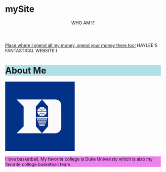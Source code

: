 # mySite
<!DOCTYPE html>
<html>
  <head> 
  <header> WHO AM I? </header>
    <meta charset="utf-8">
    <meta name="viewport" content="width=device-width">
   <a href="https://www.dickssportinggoods.com/">Place where I spend all my money, spend your money there too!</a>
  </head>HAYLEE'S FANTASTICAL WEBSITE:)</head>
  <body>
   <h1 style="background-color:powderblue; center"> About Me</h1>
    <script src="script.js"></script>
  </body>
</html>
 <img src="duke.png" img>
<style>
body {
  background-image: url('flowers.jpeg');
}
</style>
 <p style="background-color:violet;">I love basketball. My favorite college is Duke Univeristy which is also my favorite college basketball team.</p>

